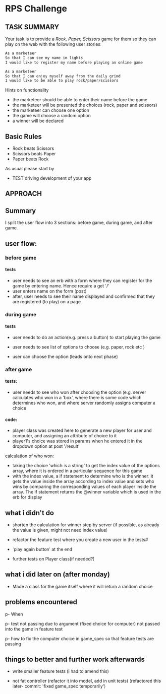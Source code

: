 # RPS Challenge

TASK SUMMARY
----

Your task is to provide a _Rock, Paper, Scissors_ game for them so they can play on the web with the following user stories:

```sh
As a marketeer
So that I can see my name in lights
I would like to register my name before playing an online game

As a marketeer
So that I can enjoy myself away from the daily grind
I would like to be able to play rock/paper/scissors
```

Hints on functionality

- the marketeer should be able to enter their name before the game
- the marketeer will be presented the choices (rock, paper and scissors)
- the marketeer can choose one option
- the game will choose a random option
- a winner will be declared

## Basic Rules

- Rock beats Scissors
- Scissors beats Paper
- Paper beats Rock

As usual please start by
* TEST driving development of your app


APPROACH
----

## Summary
I split the user flow into 3 sections: before game, during game, and after game. 

## user flow:
### before game 
#### tests
- user needs to see an erb with a form where they can register for the game by entering name. Hence require a get '/'
- user enters name on the form (post)
- after, user needs to see their name displayed and confirmed that they are registered (to play) on a page 

### during game
#### tests
- user needs to do an action(e.g. press a button) to start playing the game
- user needs to see list of options to choose (e.g. paper, rock etc ) 

- user can choose the option (leads onto next phase)



### after game
#### tests:
- user needs to see who won after choosing the option (e.g. server calculates who won in a 'box', where there is some code which determines who won, and where server randomly assigns computer a choice

#### code:
- player class was created here to generate a new player for user and computer, and assigning an attribute of choice to it
- player1's choice was stored in params when he entered it in the dropdown option at post '/result'

calculation of who won:
- taking the choice 'which is a string' to get the index value of the options array, where it is ordered in a particular sequence for this game
- with the index value, a if statement to determine who is the winner: it gets the value inside the array according to index value and sets who wins by comparing the corresponding values of each player inside the array. The if statement returns the @winner variable which is used in the erb for display


## what i didn't do 

- shorten the calculation for winner step by server (if possible, as already the value is given, might not need index value)

- refactor the feature test where you create a new user in the tests#

- 'play again button' at the end 

- further tests on Player class(if needed?)

## what i did later on (after monday)
- Made a class for the game itself where it will return a random choice 


## problems encountered
p- When 

p- test not passing due to argument (fixed choice for computer) not passed into the game in feature test


p- how to fix the computer choice in game_spec so that feature tests are passing



## things to better and further work afterwards
- write smaller feature tests (i had to amend this)

- not fat controller (refactor it into model, add in unit tests)
(refactored this later- commit: 'fixed game_spec temporarily')

